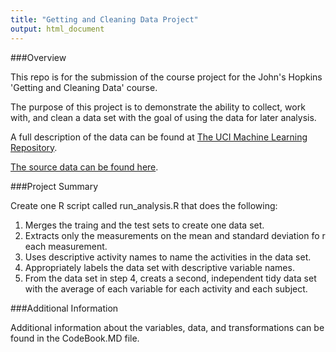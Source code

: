```yaml
---
title: "Getting and Cleaning Data Project"
output: html_document
---
```


###Overview

This repo is for the submission of the course project for the John's Hopkins 'Getting and Cleaning Data' course.

The purpose of this project is to demonstrate the ability to collect, work with, and clean a data set with the goal of using the data for later analysis.

A full description of the data can be found at [The UCI Machine Learning Repository](http://archive.ics.uci.edu/ml/datasets/Human+Activity+Recognition+Using+Smartphones).

[The source data can be found here](https://d396qusza40orc.cloudfront.net/getdata%2Fprojectfiles%2FUCI%20HAR%20Dataset.zip).

###Project Summary

Create one R script called run_analysis.R that does the following:

1. Merges the traing and the test sets to create one data set.
2. Extracts only the measurements on the mean and standard deviation fo r each measurement.
3. Uses descriptive activity names to name the activities in the data set.
4. Appropriately labels the data set with descriptive variable names.
5. From the data set in step 4, creats a second, independent tidy data set with the average of each variable for each activity and each subject.
    
###Additional Information

Additional information about the variables, data, and transformations can be found in the CodeBook.MD file.